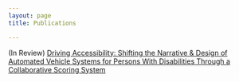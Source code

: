 ```yaml
---
layout: page
title: Publications

---
```


 (In Review) [Driving Accessibility: Shifting the Narrative & Design of Automated Vehicle
Systems for Persons With Disabilities Through a Collaborative Scoring System](/preprint_dd)
